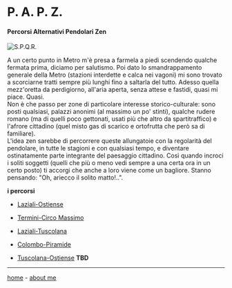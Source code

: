 # P. A. P. Z.  
#### Percorsi Alternativi Pendolari Zen   

![](https://live.staticflickr.com/65535/49138246703_6ddb6b5a57_c.jpg "S.P.Q.R.")  

A un certo punto in Metro m'è presa a farmela a piedi scendendo qualche fermata prima, diciamo per salutismo. Poi dato lo smandrappamento generale della Metro (stazioni interdette e calca nei vagoni) mi sono trovato a scorciarne tratti sempre più lunghi fino a saltarla del tutto. Adesso quella mezz'oretta da perdigiorno, all'aria aperta, senza attese e fastidi, quasi mi piace. Quasi.  
Non è che passo per zone di particolare interesse storico-culturale: sono posti qualsiasi, palazzi anonimi (al massimo un po' stinti), qualche rudere romano (ma di quelli poco gettonati, usati più che altro da spartitraffico) e l'afrore cittadino (quel misto gas di scarico e ortofrutta che però sa di familiare).    
L'idea zen sarebbe di percorrere queste allungatoie con la regolarità del pendolare, in tutte le stagioni e con qualsiasi tempo, e diventare ostinatamente parte integrante del paesaggio cittadino. Così quando incroci i soliti soggetti (quelli che più o meno vedi sempre a una certa ora in un certo posto) ti accorgi che anche a loro viene come un bagliore. Stanno pensando: "Oh, ariecco il solito matto!..".    

**i percorsi**   

- [Laziali-Ostiense](/19wk37-papz-laziali-ostiense.md)   
 
- [Termini-Circo Massimo](/19wk37-papz-termini-circomassimo.md)   

- [Laziali-Tuscolana](/19wk37-papz-laziali-tuscolana.md)   

- [Colombo-Piramide](/19wk37-papz-colombo-piramide.md)  

- [Tuscolana-Ostiense](/19wk37-papz-tuscolana-ostiense.md) **TBD**    


<!--- 

- [Piramide-Trastevere](/index.md) tbd  

--->  

---  
[home](/index.md) - [about me](/aboutme.md)   
